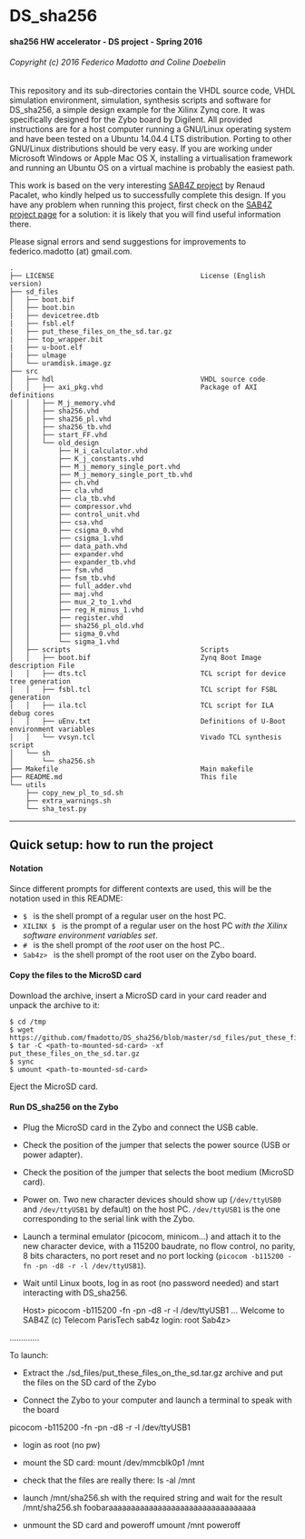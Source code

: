 # DS_sha256
#### sha256 HW accelerator - DS project - Spring 2016
###### Copyright (c) 2016 Federico Madotto and Coline Doebelin

This repository and its sub-directories contain the VHDL source code, VHDL simulation environment, simulation, synthesis scripts and software for DS_sha256, a simple design example for the Xilinx Zynq core. It was specifically designed for the Zybo board by Digilent.
All provided instructions are for a host computer running a GNU/Linux operating system and have been tested on a Ubuntu 14.04.4 LTS distribution. Porting to other GNU/Linux distributions should be very easy. If you are working under Microsoft Windows or Apple Mac OS X, installing a virtualisation framework and running an Ubuntu OS on a virtual machine is probably the easiest path.

This work is based on the very interesting [SAB4Z project](https://gitlab.eurecom.fr/renaud.pacalet/sab4z) by Renaud Pacalet, who kindly helped us to successfully complete this design.
If you have any problem when running this project, first check on the [SAB4Z project page](https://gitlab.eurecom.fr/renaud.pacalet/sab4z) for a solution: it is likely that you will find useful information there.

Please signal errors and send suggestions for improvements to federico.madotto (at) gmail.com.

    .
    ├── LICENSE                                    License (English version)
    ├── sd_files                
    │   ├── boot.bif         
    │   ├── boot.bin
    |   ├── devicetree.dtb
    |   ├── fsbl.elf
    |   ├── put_these_files_on_the_sd.tar.gz
    |   ├── top_wrapper.bit
    |   ├── u-boot.elf
    |   ├── ulmage
    │   └── uramdisk.image.gz
    ├── src                     
    │   ├── hdl                                    VHDL source code
    │   │   ├── axi_pkg.vhd                        Package of AXI definitions
    │   │   ├── M_j_memory.vhd
    │   │   ├── sha256.vhd
    │   │   ├── sha256_pl.vhd
    │   │   ├── sha256_tb.vhd
    │   │   ├── start_FF.vhd
    │   │   └── old_design
    │   │       ├── H_i_calculator.vhd
    │   │       ├── K_j_constants.vhd
    │   │       ├── M_j_memory_single_port.vhd
    │   │       ├── M_j_memory_single_port_tb.vhd
    │   │       ├── ch.vhd
    │   │       ├── cla.vhd
    │   │       ├── cla_tb.vhd
    │   │       ├── compressor.vhd
    │   │       ├── control_unit.vhd
    │   │       ├── csa.vhd
    │   │       ├── csigma_0.vhd
    │   │       ├── csigma_1.vhd
    │   │       ├── data_path.vhd
    │   │       ├── expander.vhd
    │   │       ├── expander_tb.vhd
    │   │       ├── fsm.vhd
    │   │       ├── fsm_tb.vhd
    │   │       ├── full_adder.vhd
    │   │       ├── maj.vhd
    │   │       ├── mux_2_to_1.vhd
    │   │       ├── reg_H_minus_1.vhd
    │   │       ├── register.vhd
    │   │       ├── sha256_pl_old.vhd
    │   │       ├── sigma_0.vhd
    │   │       └── sigma_1.vhd
    │   ├── scripts                                Scripts
    │   │   ├── boot.bif                           Zynq Boot Image description File
    │   │   ├── dts.tcl                            TCL script for device tree generation
    │   │   ├── fsbl.tcl                           TCL script for FSBL generation
    │   │   ├── ila.tcl                            TCL script for ILA debug cores
    │   │   ├── uEnv.txt                           Definitions of U-Boot environment variables
    │   │   └── vvsyn.tcl                          Vivado TCL synthesis script
    │   └── sh                 
    │       └── sha256.sh
    ├── Makefile                                   Main makefile
    ├── README.md                                  This file
    └── utils                   
        ├── copy_new_pl_to_sd.sh
        ├── extra_warnings.sh
        └── sha_test.py



---

## <a name="setup"></a>Quick setup: how to run the project

#### <a name="notation"></a>Notation

Since different prompts for different contexts are used, this will be the notation used in this README:

* `$ ` is the shell prompt of a regular user on the host PC.
* `XILINX $ ` is the prompt of a regular user on the host PC *with the Xilinx software environment variables set*.
* `# ` is the shell prompt of the *root* user on the host PC..
* `Sab4z> ` is the shell prompt of the root user on the Zybo board.

#### <a name="copyfilesd"></a>Copy the files to the MicroSD card

Download the archive, insert a MicroSD card in your card reader and unpack the archive to it:

    $ cd /tmp
    $ wget https://github.com/fmadotto/DS_sha256/blob/master/sd_files/put_these_files_on_the_sd.tar.gz
    $ tar -C <path-to-mounted-sd-card> -xf put_these_files_on_the_sd.tar.gz
    $ sync
    $ umount <path-to-mounted-sd-card>

Eject the MicroSD card.

#### <a name="runonzybo"></a>Run DS_sha256 on the Zybo

* Plug the MicroSD card in the Zybo and connect the USB cable.
* Check the position of the jumper that selects the power source (USB or power adapter).
* Check the position of the jumper that selects the boot medium (MicroSD card).
* Power on. Two new character devices should show up (`/dev/ttyUSB0` and `/dev/ttyUSB1` by default) on the host PC. `/dev/ttyUSB1` is the one corresponding to the serial link with the Zybo.
* Launch a terminal emulator (picocom, minicom...) and attach it to the new character device, with a 115200 baudrate, no flow control, no parity, 8 bits characters, no port reset and no port locking (`picocom -b115200 -fn -pn -d8 -r -l /dev/ttyUSB1`).
* Wait until Linux boots, log in as root (no password needed) and start interacting with DS_sha256.

    Host> picocom -b115200 -fn -pn -d8 -r -l /dev/ttyUSB1
    ...
    Welcome to SAB4Z (c) Telecom ParisTech
    sab4z login: root
    Sab4z>
    
    
.............


To launch:

- Extract the ./sd_files/put_these_files_on_the_sd.tar.gz archive and put the files on the SD card of the Zybo

- Connect the Zybo to your computer and launch a terminal to speak with the board

picocom -b115200 -fn -pn -d8 -r -l /dev/ttyUSB1

- login as root (no pw)

- mount the SD card:
mount /dev/mmcblk0p1 /mnt

- check that the files are really there:
ls -al /mnt


- launch /mnt/sha256.sh with the required string and wait for the result
/mnt/sha256.sh foobaraaaaaaaaaaaaaaaaaaaaaaaaaaaaaaaaa


- unmount the SD card and poweroff
umount /mnt
poweroff
